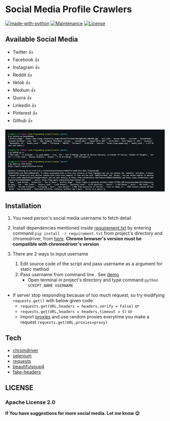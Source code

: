 # Social Media Profile Crawlers


[![made-with-python](https://img.shields.io/badge/Made%20with-Python-1f425f.svg)](https://www.python.org/)
[![Maintenance](https://img.shields.io/badge/Maintained%3F-yes-green.svg)](hhttps://github.com/shaikhsajid1111/social-media-profile-scrapers/graphs/commit-activity)
[![License](https://img.shields.io/badge/License-Apache%202.0-blue.svg)](https://opensource.org/licenses/Apache-2.0)







## Available Social Media
- Twitter :+1:
- Facebook :+1:
- Instagram :+1:
- Reddit :+1:   
- tiktok :+1:
- Medium :+1:
- Quora :+1:
- Linkedin :+1:
- Pinterest :+1:
- Github :+1:


![Screenshot](screenshots/screenshot1.PNG)



## Installation

1. You need person's social media username to fetch detail

1. Install dependencies mentioned inside [requirement.txt](requirement.txt) by entering command ```pip install -r requirement.txt``` from project's directory and chromedriver, from [here](https://chromedriver.chromium.org/downloads). 
 **Chrome browser's version must be compatible with chromedriver's version**

1. There are 2 ways to input username
    1. Edit source code of the script and pass username as a argument for static method
    1. Pass username from command line  . See [demo](screenshots/demo.gif)
        - Open terminal in project's directory and type command ```python SCRIPT_NAME USERNAME```

- If server stop responding because of too much request, so try modifying ```requests.get()``` with below given code:
  - ```requests.get(URL,headers = headers,verify = False)```
                                or
  - ```requests.get(URL,headers = headers,timeout = 5)```
                                or
  -  Import [proxies](proxies.py) and use random proxies everytime you make a request ```requests.get(URL,proxies=proxy)```

## Tech

- [chromdriver](https://chromedriver.chromium.org)
- [selenium](https://selenium-python.readthedocs.io/installation.html)
- [requests](https://requests.readthedocs.io/en/master/)
- [beautifulsoup4](https://pypi.org/project/beautifulsoup4/)
- [fake-headers](https://pypi.org/project/fake-headers/)   
## LICENSE 

### Apache License 2.0                                 

**If You have suggestions for more social media. Let me know :wink:**


